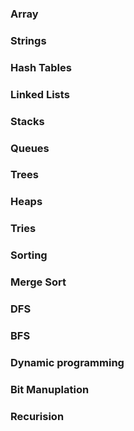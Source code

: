 ### Array

### Strings

### Hash Tables

### Linked Lists

### Stacks

### Queues

### Trees

### Heaps

### Tries

### Sorting

### Merge Sort

### DFS

### BFS

### Dynamic programming

### Bit Manuplation

### Recurision

